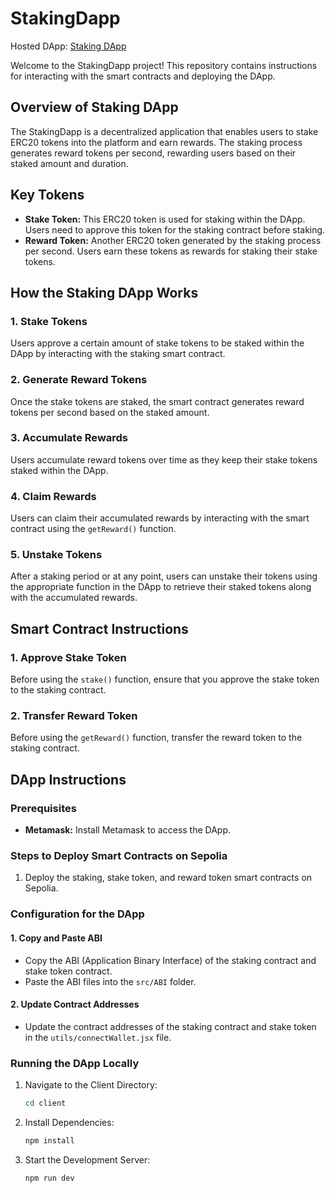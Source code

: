 # StakingDapp

Hosted DApp: [Staking DApp](https://staking-dapp-woad.vercel.app/)

Welcome to the StakingDapp project! This repository contains instructions for interacting with the smart contracts and deploying the DApp.

## Overview of Staking DApp

The StakingDapp is a decentralized application that enables users to stake ERC20 tokens into the platform and earn rewards. The staking process generates reward tokens per second, rewarding users based on their staked amount and duration.

## Key Tokens

- **Stake Token:** This ERC20 token is used for staking within the DApp. Users need to approve this token for the staking contract before staking.
- **Reward Token:** Another ERC20 token generated by the staking process per second. Users earn these tokens as rewards for staking their stake tokens.

## How the Staking DApp Works

### 1. Stake Tokens

Users approve a certain amount of stake tokens to be staked within the DApp by interacting with the staking smart contract.

### 2. Generate Reward Tokens

Once the stake tokens are staked, the smart contract generates reward tokens per second based on the staked amount.

### 3. Accumulate Rewards

Users accumulate reward tokens over time as they keep their stake tokens staked within the DApp.

### 4. Claim Rewards

Users can claim their accumulated rewards by interacting with the smart contract using the `getReward()` function.

### 5. Unstake Tokens

After a staking period or at any point, users can unstake their tokens using the appropriate function in the DApp to retrieve their staked tokens along with the accumulated rewards.

## Smart Contract Instructions

### 1. Approve Stake Token

Before using the `stake()` function, ensure that you approve the stake token to the staking contract.

### 2. Transfer Reward Token

Before using the `getReward()` function, transfer the reward token to the staking contract.

## DApp Instructions

### Prerequisites

- **Metamask:** Install Metamask to access the DApp.

### Steps to Deploy Smart Contracts on Sepolia

1. Deploy the staking, stake token, and reward token smart contracts on Sepolia.

### Configuration for the DApp

#### 1. Copy and Paste ABI

- Copy the ABI (Application Binary Interface) of the staking contract and stake token contract.
- Paste the ABI files into the `src/ABI` folder.

#### 2. Update Contract Addresses

- Update the contract addresses of the staking contract and stake token in the `utils/connectWallet.jsx` file.

### Running the DApp Locally

1. Navigate to the Client Directory:

   ```bash
   cd client
   ```

2. Install Dependencies:

   ```bash
   npm install
   ```

3. Start the Development Server:
   ```bash
   npm run dev
   ```
